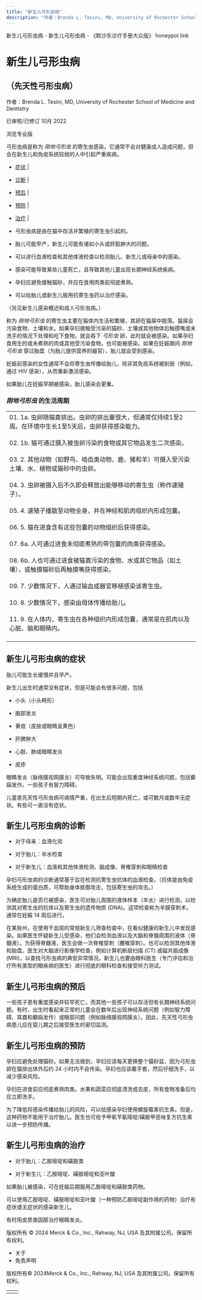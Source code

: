 ```yaml
---
title: "新生儿弓形虫病"
description: "作者：Brenda L. Tesini, MD, University of Rochester School of Medicine and Dentistry"
---
```


﻿新生儿弓形虫病 \- 新生儿弓形虫病 \- 《默沙东诊疗手册大众版》 honeypot link

# 新生儿弓形虫病

## （先天性弓形虫病）

作者：Brenda L. Tesini, MD, University of Rochester School of Medicine and Dentistry

已审核/已修订 10月 2022

浏览专业版

弓形虫病是称为 _刚地弓形虫_ 的寄生虫感染。它通常不会对健康成人造成问题，但会在新生儿和免疫系统较弱的人中引起严重疾病。

- [症状](#症状_v40478104_zh) \|
- [诊断](#诊断_v40478133_zh) \|
- [预后](#预后_v40478149_zh) \|
- [预防](#预防_v40478155_zh) \|
- [治疗](#治疗_v40478160_zh) \|

- 弓形虫病是由在猫中存活并繁殖的寄生虫引起的。

- 胎儿可能早产，新生儿可能有诸如小头或肝脏肿大的问题。

- 可以进行血液检查和其他体液检查以检测胎儿、新生儿或母亲中的感染。

- 感染可能导致某些儿童死亡，且导致其他儿童出现长期神经系统疾病。

- 孕妇应避免接触猫砂，并应在食用肉类前彻底煮熟。

- 可以给胎儿或新生儿服用抗寄生虫药以治疗感染。


（另见新生儿感染概述和成人弓形虫病。）

称为 _刚地弓形虫_ 的寄生虫主要在猫体内生活和繁殖，其卵在猫屎中脱落。猫屎会污染食物、土壤和水。如果孕妇接触受污染的猫砂、土壤或其他物体后触摸嘴或未洗手的情况下处理和吃下食物，就会吞下 _弓形虫_ 卵，此时就会被感染。如果孕妇食用生的或未煮熟的肉或其他受污染食物，也可能被感染。如果在妊娠期间 _刚地弓形虫_ 穿过胎盘（为胎儿提供营养的器官），胎儿就会受到感染。

妊娠前感染的女性通常不会将寄生虫传播给胎儿，除非其免疫系统被削弱（例如，通过 HIV 感染），从而重新激活感染。

如果胎儿在妊娠早期被感染，胎儿感染会更重。

### _刚地弓形虫_ 的生活周期

|     |
| --- |
| 01. 1a. 虫卵随猫粪排出。虫卵的排出量很大，但通常仅持续1至2周。在环境中生长1至5天后，虫卵获得感染能力。<br>    <br>02. 1b. 猫可通过摄入被虫卵污染的食物或其它物品发生二次感染。<br>    <br>03. 2\. 其他动物（如野鸟、啮齿类动物、鹿、猪和羊）可摄入受污染土壤、水、植物或猫砂中的虫卵。<br>    <br>04. 3\. 虫卵被摄入后不久即会释放出能够移动的寄生虫（称作速殖子）。<br>    <br>05. 4\. 速殖子播散至动物全身，并在神经和肌肉组织内形成包囊。<br>    <br>06. 5\. 猫在进食含有这些包囊的动物组织后获得感染。<br>    <br>07. 6a. 人可通过进食未彻底煮熟的带包囊的肉类获得感染。<br>    <br>08. 6b. 人也可通过进食被猫粪污染的食物、水或其它物品（如土壤），或触摸猫砂后再触摸嘴获得感染。<br>    <br>09. 7\. 少数情况下，人通过输血或器官移植感染该寄生虫。<br>    <br>10. 8\. 少数情况下，感染由母体传播给胎儿。<br>    <br>11. 9\. 在人体内，寄生虫在各种组织内形成包囊，通常是在肌肉以及心脏、脑和眼睛内。<br>    <br> |

## 新生儿弓形虫病的症状

胎儿可能生长缓慢并且早产。

新生儿出生时通常没有症状，但是可能会有很多问题，包括

- 小头（小头畸形）

- 脑部发炎

- 黄疸（皮肤或眼睛呈黄色）

- 肝脾肿大

- 心脏、肺或眼睛发炎

- 皮疹


眼睛发炎（脉络膜视网膜炎）可导致失明。可能会出现重度神经系统问题，包括癫痫发作。一些孩子有智力障碍。

儿童患先天性弓形虫病可病情严重，在出生后短期内死亡，或可数月或数年无症状。有些可一直没有症状。

## 新生儿弓形虫病的诊断

- 对于母亲：血液化验

- 对于胎儿：羊水检查

- 对于新生儿：血液和其他体液检测、脑成像、脊椎穿刺和眼睛检查


孕妇弓形虫病的诊断通常基于旨在检测抗寄生虫抗体的血液检查。（抗体是由免疫系统生成的蛋白质，可帮助身体抵御攻击，包括寄生虫的攻击。）

为确定胎儿是否已被感染，医生可对胎儿周围的液体样本（羊水）进行检测，以检测其对寄生虫的抗体以及寄生虫的遗传物质 (DNA)。这项检查称为羊膜穿刺术，通常在妊娠 14 周后进行。

在某些州，在使用干血斑的常规新生儿筛查检查中，在看似健康的新生儿中发现感染。如果医生怀疑新生儿受感染，他们会检测血液以及大脑和脊髓周围的液体（脊髓液）。为获得脊髓液，医生会做一次脊椎穿刺（腰椎穿刺）。也可以检测其他体液和胎盘。医生对大脑进行影像学检查，例如计算机断层扫描 (CT) 或磁共振成像 (MRI)，以查找弓形虫病的典型异常情况。新生儿也要由眼科医生（专门评估和治疗所有类型的眼疾病的医生）进行彻底的眼科检查和接受听力测试。

## 新生儿弓形虫病的预后

一些孩子患有重度感染并较早死亡，而其他一些孩子可以存活但有长期神经系统问题。有时，出生时看起来正常的儿童会在数年后出现神经系统问题（例如智力障碍、耳聋和癫痫发作）或眼部问题（例如脉络膜视网膜炎）。因此，先天性弓形虫病患儿应在婴儿期之后接受医生的密切监测。

## 新生儿弓形虫病的预防

孕妇应避免处理猫砂。如果无法做到，孕妇应该每天更换整个猫砂盆，因为弓形虫卵在猫排出体外后约 24 小时内不会传染。孕妇也应该戴手套，然后仔细洗手，以减少感染风险。

孕妇在进食前应彻底煮熟肉类。水果和蔬菜应彻底清洗或去皮，所有食物准备后均应立即洗手。

为了降低将感染传播给胎儿的风险，可以给感染孕妇使用螺旋霉素抗生素。但是，这种药物不能用于治疗胎儿。医生也可给予甲氧苄氨嘧啶/磺胺甲恶唑复方抗生素以进一步预防传播。

## 新生儿弓形虫病的治疗

- 对于胎儿：乙胺嘧啶和磺胺类

- 对于新生儿：乙胺嘧啶、磺胺嘧啶和亚叶酸


如果胎儿被感染，可在妊娠后期服用乙胺嘧啶和磺胺类药物。

可以使用乙胺嘧啶、磺胺嘧啶和亚叶酸（一种预防乙胺嘧啶副作用的药物）治疗有症状或无症状的感染新生儿。

有时用皮质类固醇治疗眼睛发炎。



版权所有 © 2024
Merck & Co., Inc., Rahway, NJ, USA 及其附属公司。保留所有权利。

- 关于
- 免责声明

版权所有© 2024Merck & Co., Inc., Rahway, NJ, USA 及其附属公司。保留所有权利。

|     |     |
| --- | --- |
|  |  |